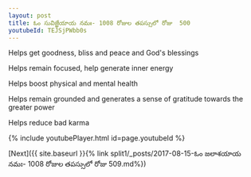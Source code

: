 ```yaml
---
layout: post
title: ఓం సువిజ్ఞేయాయ నమః- 1008 రోజుల తపస్సులో రోజు  500
youtubeId: TEJSjPWbb0s
---
```

 
 
Helps get goodness, bliss and peace and God's blessings
 
Helps remain focused, help generate inner energy 
 
Helps boost physical and mental health 
 
Helps remain grounded and generates a sense of gratitude towards the greater power 
 
Helps reduce bad karma
 
 
 
 


{% include youtubePlayer.html id=page.youtubeId %}
 
[Next]({{ site.baseurl }}{% link  split1/_posts/2017-08-15-ఓం జలాశయాయ నమః- 1008 రోజుల తపస్సులో రోజు  509.md%})
 
